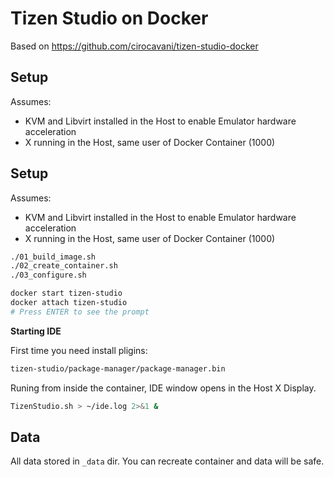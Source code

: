 # Tizen Studio on Docker

Based on https://github.com/cirocavani/tizen-studio-docker

## Setup

Assumes:

* KVM and Libvirt installed in the Host to enable Emulator hardware acceleration
* X running in the Host, same user of Docker Container (1000)

## Setup

Assumes:

* KVM and Libvirt installed in the Host to enable Emulator hardware acceleration
* X running in the Host, same user of Docker Container (1000)

```sh
./01_build_image.sh
./02_create_container.sh
./03_configure.sh

docker start tizen-studio
docker attach tizen-studio
# Press ENTER to see the prompt
```

**Starting IDE**

First time you need install pligins:

```sh
tizen-studio/package-manager/package-manager.bin
```

Runing from inside the container, IDE window opens in the Host X Display.

```sh
TizenStudio.sh > ~/ide.log 2>&1 &
```

## Data

All data stored in `_data` dir. You can recreate container and data will be safe.
